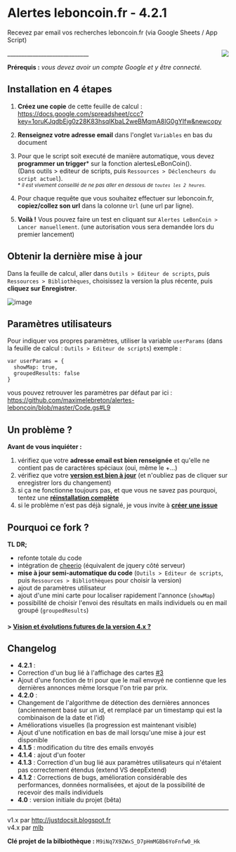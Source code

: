 

Alertes leboncoin.fr - 4.2.1
=============================
Recevez par email vos recherches leboncoin.fr (via Google Sheets / App Script)

<div style="float:right;"><img src="https://raw.githubusercontent.com/maximelebreton/alertes-leboncoin/master/main.png"/></div>
_____________________________


**Prérequis :** *vous devez avoir un compte Google et y être connecté.*

Installation en 4 étapes
----------------------------------
1. **Créez une copie** de cette feuille de calcul : https://docs.google.com/spreadsheet/ccc?key=1oruKJqdbEjg0z28K83hsqIKbaL2weBMqmA8lG0gYIfw&newcopy
 
2. **Renseignez votre adresse email** dans l'onglet `Variables` en bas du document

3. Pour que le script soit executé de manière automatique, vous devez **programmer un trigger*** sur la fonction alertesLeBonCoin().  
(Dans outils > editeur de scripts, puis `Ressources > Déclencheurs du script actuel`).  
<small>* *il est vivement conseillé de ne pas aller en dessous de `toutes les 2 heures`.*</small>

4. Pour chaque requête que vous souhaitez effectuer sur leboncoin.fr, **copiez/collez son url** dans la colonne `Url` (une url par ligne). 

5. **Voilà !** Vous pouvez faire un test en cliquant sur `Alertes LeBonCoin > Lancer manuellement`. (une autorisation vous sera demandée lors du premier lancement)  


Obtenir la dernière mise à jour
----------------------------------
 Dans la feuille de calcul, aller dans `Outils > Editeur de scripts`, puis `Ressources > Bibliothèques`, choisissez la version la plus récente, puis **cliquez sur Enregistrer**.  
 
![image](https://cloud.githubusercontent.com/assets/1072425/15991503/01a4fe2e-30b5-11e6-82e4-1da6155d48ae.png)


Paramètres utilisateurs
----------------------
Pour indiquer vos propres paramètres, utiliser la variable `userParams` (dans la feuille de calcul : `Outils > Editeur de scripts`)
exemple :
```
var userParams = {
  showMap: true,
  groupedResults: false
}
```
vous pouvez retrouver les paramètres par défaut par ici : https://github.com/maximelebreton/alertes-leboncoin/blob/master/Code.gs#L9

Un problème ?
--------------
**Avant de vous inquiéter :**  
1. vérifiez que votre **adresse email est bien renseignée** et qu'elle ne contient pas de caractères spéciaux (oui, même le +...)  
2. vérifiez que votre **[version est bien à jour](#obtenir-la-dernière-mise-à-jour)** (et n'oubliez pas de cliquer sur enregistrer lors du changement)  
3. si ça ne fonctionne toujours pas, et que vous ne savez pas pourquoi, tentez une **[réinstallation complète](#installation-en-4-étapes)**  
4. si le problème n'est pas déjà signalé, je vous invite à **[créer une issue](https://github.com/maximelebreton/alertes-leboncoin/issues)**  


Pourquoi ce fork ?
-----------------

**TL DR;**
* refonte totale du code
* intégration de [cheerio](https://github.com/3846masa/cheerio-gasify) (équivalent de jquery côté serveur)
* **mise à jour semi-automatique du code** (`Outils > Editeur de scripts`, puis `Ressources > Bibliothèques` pour choisir la version)
* ajout de paramètres utilisateur
* ajout d'une mini carte pour localiser rapidement l'annonce (`showMap`)
* possibilité de choisir l'envoi des résultats en mails individuels ou en mail groupé (`groupedResults`)

#### > [Vision et évolutions futures de la version 4.x ?](https://github.com/maximelebreton/alertes-leboncoin/issues/2)



Changelog
--------
* **4.2.1** : 
 * Correction d'un bug lié à l'affichage des cartes [#3](https://github.com/maximelebreton/alertes-leboncoin/issues/3)
 * Ajout d'une fonction de tri pour que le mail envoyé ne contienne que les dernières annonces même lorsque l'on trie par prix.
* **4.2.0** : 
 * Changement de l'algorithme de détection des dernières annonces (anciennement basé sur un id, et remplacé par un timestamp qui est la combinaison de la date et l'id)
 * Améliorations visuelles (la progression est maintenant visible)
 * Ajout d'une notification en bas de mail lorsqu'une mise à jour est disponible
* **4.1.5** : modification du titre des emails envoyés
* **4.1.4** : ajout d'un footer
* **4.1.3** : Correction d'un bug lié aux paramètres utilisateurs qui n'étaient pas correctement étendus (extend VS deepExtend)
* **4.1.2** : Corrections de bugs, amélioration considérable des performances, données normalisées, et ajout de la possibilité de recevoir des mails individuels
* **4.0** : version initiale du projet (bêta)


_____________________________



v1.x par http://justdocsit.blogspot.fr  
v4.x par [mlb](http://www.maximelebreton.com)  

**Clé projet de la bilbiothèque :** `M9iNq7X9ZWxS_D7pHmMGBb6YoFnfw0_Hk`
